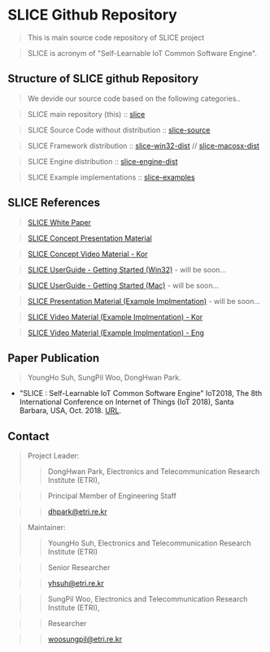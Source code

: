 # SLICE Github Repository #
> This is main source code repository of SLICE project

> SLICE is acronym of "Self-Learnable IoT Common Software Engine".

## Structure of SLICE github Repository ##
> We devide our source code based on the following categories..

> SLICE main repository (this) :: [slice](https://github.com/slice-project/slice)

> SLICE Source Code without distribution :: [slice-source](https://github.com/slice-project/slice-source)

> SLICE Framework distribution :: [slice-win32-dist](https://github.com/slice-project/slice-win32-dist) // [slice-macosx-dist](https://github.com/slice-project/slice-macosx-dist) 

> SLICE Engine distribution :: [slice-engine-dist](https://github.com/slice-project/slice-macosx-dist)

> SLICE Example implementations :: [slice-examples](https://github.com/slice-project/slice-examples)

## SLICE References ##
> [SLICE White Paper](https://drive.google.com/file/d/1klG-sSC9CUARe_iGRZLlavRafgsR03wQ/view?usp=sharing)

> [SLICE Concept Presentation Material](https://drive.google.com/file/d/1OMlsQNcGXu4tvnquqarzwyaWQE0bTrR1/view?usp=sharing)

> [SLICE Concept Video Material - Kor](https://youtu.be/jMma32jpf7I)

> [SLICE UserGuide - Getting Started (Win32)](https://github.com/slice-project/slice-win32-dist) - will be soon...

> [SLICE UserGuide - Getting Started (Mac)](https://github.com/slice-project/slice-win32-dist) - will be soon...

> [SLICE Presentation Material (Example Implmentation)](https://github.com/slice-project/slice-win32-dist) - will be soon...

> [SLICE Video Material (Example Implmentation) - Kor](https://youtu.be/5AvXvftUwOc)

> [SLICE Video Material (Example Implmentation) - Eng](https://youtu.be/B9qoI7IWeTU)


## Paper Publication ##
> YoungHo Suh, SungPil Woo, DongHwan Park. 
- "SLICE : Self-Learnable IoT Common Software Engine" IoT2018, The 8th International Conference on Internet of Things (IoT 2018), Santa Barbara, USA, Oct. 2018. [URL](https://dl.acm.org/citation.cfm?doid=3277593.3277603).

## Contact ##

> Project Leader:
>> DongHwan Park,  Electronics and Telecommunication Research Institute (ETRI),  

>> Principal Member of Engineering Staff

>> dhpark@etri.re.kr

> Maintainer:
>> YoungHo Suh, Electronics and Telecommunication Research Institute (ETRI)

>> Senior Researcher

>> yhsuh@etri.re.kr

>> SungPil Woo, Electronics and Telecommunication Research Institute (ETRI), 

>> Researcher

>> woosungpil@etri.re.kr

